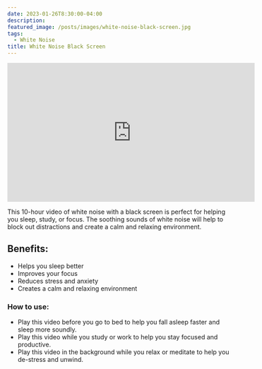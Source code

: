 ```yaml
---
date: 2023-01-26T8:30:00-04:00
description:
featured_image: /posts/images/white-noise-black-screen.jpg
tags:
  - White Noise
title: White Noise Black Screen
---
```


<div class="iframe-16-9-container">
<iframe class="youTubeIframe" width="560" height="315" src="https://www.youtube.com/embed/yyT_e1_leTg?rel=0" title="YouTube video player" frameborder="0" allow="accelerometer; autoplay; clipboard-write; encrypted-media; gyroscope; picture-in-picture; web-share" allowfullscreen></iframe>
</div>

This 10-hour video of white noise with a black screen is perfect for helping you sleep, study, or focus. The soothing sounds of white noise will help to block out distractions and create a calm and relaxing environment.

## Benefits:

- Helps you sleep better
- Improves your focus
- Reduces stress and anxiety
- Creates a calm and relaxing environment

### How to use:

- Play this video before you go to bed to help you fall asleep faster and sleep more soundly.
- Play this video while you study or work to help you stay focused and productive.
- Play this video in the background while you relax or meditate to help you de-stress and unwind.
